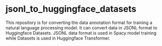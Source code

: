 # jsonl_to_huggingface_datasets
This repository is for converting the data annotation format for training a natural language processing model. It can convert data in JSONL format to Huggingface Datasets. JSONL data format is used in Spacy model training while Datasets is used in Huggingface Transformer.  
